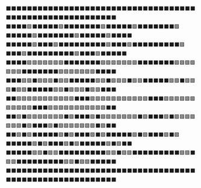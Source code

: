 ⬛⬛⬛⬛⬛⬛⬛⬛⬛⬛⬛⬛⬛⬛⬛⬛⬛⬛⬛⬛⬛⬛⬛⬛⬛⬛⬛⬛⬛⬛⬛⬛⬛⬛⬛⬛⬛⬛⬛⬛⬛⬛⬛⬛⬛⬛⬛⬛⬛⬛⬛⬛⬛⬛⬛⬛⬛  
⬛⬛⬛⬛🟩⬛⬛⬛⬛⬛🟩⬛⬛⬛⬛⬛⬛⬛🟩⬛⬛⬛⬛⬛🟩⬛⬛⬛⬛⬛⬛⬛🟩⬛⬛⬛⬛⬛🟩⬛⬛⬛⬛⬛⬛⬛🟩⬛⬛⬛⬛⬛🟩⬛⬛⬛⬛  
⬛⬛⬛⬛⬛🟩⬛⬛⬛🟩⬛⬛⬛⬛⬛⬛⬛⬛⬛🟩⬛⬛⬛🟩⬛⬛⬛⬛⬛⬛⬛⬛⬛🟩⬛⬛⬛🟩⬛⬛⬛⬛⬛⬛⬛⬛⬛🟩⬛⬛⬛🟩⬛⬛⬛⬛⬛  
⬛⬛⬛⬛🟩🟩🟩🟩🟩🟩🟩⬛⬛⬛⬛⬛⬛⬛🟩🟩🟩🟩🟩🟩🟩⬛⬛⬛⬛⬛⬛⬛🟩🟩🟩🟩🟩🟩🟩⬛⬛⬛⬛⬛⬛⬛🟩🟩🟩🟩🟩🟩🟩⬛⬛⬛⬛  
⬛⬛⬛🟩🟩⬛🟩🟩🟩⬛🟩🟩⬛⬛⬛⬛⬛🟩🟩⬛🟩🟩🟩⬛🟩🟩⬛⬛⬛⬛⬛🟩🟩⬛🟩🟩🟩⬛🟩🟩⬛⬛⬛⬛⬛🟩🟩⬛🟩🟩🟩⬛🟩🟩⬛⬛⬛  
⬛⬛🟩🟩🟩🟩🟩🟩🟩🟩🟩🟩🟩⬛⬛⬛🟩🟩🟩🟩🟩🟩🟩🟩🟩🟩🟩⬛⬛⬛🟩🟩🟩🟩🟩🟩🟩🟩🟩🟩🟩⬛⬛⬛🟩🟩🟩🟩🟩🟩🟩🟩🟩🟩🟩⬛⬛  
⬛⬛🟩⬛🟩🟩🟩🟩🟩🟩🟩⬛🟩⬛⬛⬛🟩⬛🟩🟩🟩🟩🟩🟩🟩⬛🟩⬛⬛⬛🟩⬛🟩🟩🟩🟩🟩🟩🟩⬛🟩⬛⬛⬛🟩⬛🟩🟩🟩🟩🟩🟩🟩⬛🟩⬛⬛  
⬛⬛🟩⬛🟩⬛⬛⬛⬛⬛🟩⬛🟩⬛⬛⬛🟩⬛🟩⬛⬛⬛⬛⬛🟩⬛🟩⬛⬛⬛🟩⬛🟩⬛⬛⬛⬛⬛🟩⬛🟩⬛⬛⬛🟩⬛🟩⬛⬛⬛⬛⬛🟩⬛🟩⬛⬛  
⬛⬛⬛⬛⬛🟩🟩⬛🟩🟩⬛⬛⬛⬛⬛⬛⬛⬛⬛🟩🟩⬛🟩🟩⬛⬛⬛⬛⬛⬛⬛⬛⬛🟩🟩⬛🟩🟩⬛⬛⬛⬛⬛⬛⬛⬛⬛🟩🟩⬛🟩🟩⬛⬛⬛⬛⬛  
⬛⬛⬛⬛⬛⬛⬛⬛⬛⬛⬛⬛⬛⬛⬛⬛⬛⬛⬛⬛⬛⬛⬛⬛⬛⬛⬛⬛⬛⬛⬛⬛⬛⬛⬛⬛⬛⬛⬛⬛⬛⬛⬛⬛⬛⬛⬛⬛⬛⬛⬛⬛⬛⬛⬛⬛⬛  
